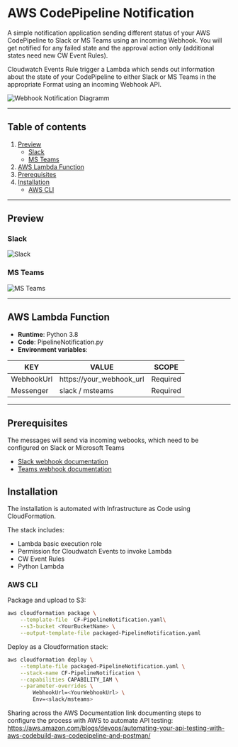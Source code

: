 # AWS CodePipeline Notification

A simple notification application sending different status of your AWS CodePipeline to Slack or MS Teams using an incoming Webhook. You will get notified for any failed state and the approval action only (additional states need new CW Event Rules).

Cloudwatch Events Rule trigger a Lambda which sends out information about the state of your CodePipeline to either Slack or MS Teams in the appropriate Format using an incoming Webhook API.

![Webhook Notification Diagramm](/.readme-assets/webhook-notification-graph.png)

---

## Table of contents

1. [Preview](#preview)
    - [Slack](#slack)
    - [MS Teams](#ms-teams)
2. [AWS Lambda Function](#aws-lambda-function)
3. [Prerequisites](#prerequisites)
4. [Installation](#installation)
    - [AWS CLI](#aws-cli)

---

## Preview

### Slack

![Slack](/.readme-assets/slack-screenshot.png)

### MS Teams

![MS Teams](/.readme-assets/msteams-screenshot.png)

---

## AWS Lambda Function

- **Runtime**: Python 3.8
- **Code**: PipelineNotification.py
- **Environment variables**:

|   KEY     |           VALUE         | SCOPE   |
|-----------|-------------------------|---------|
|WebhookUrl |https://your_webhook_url |Required |
|Messenger  |slack / msteams          |Required |

---

## Prerequisites

The messages will send via incoming webooks, which need to be configured on Slack or Microsoft Teams

- [Slack webhook documentation](https://api.slack.com/messaging/webhooks)
- [Teams webhook documentation](https://docs.microsoft.com/en-us/microsoftteams/platform/webhooks-and-connectors/how-to/add-incoming-webhook)

## Installation

The installation is automated with Infrastructure as Code using CloudFormation.

The stack includes:

- Lambda basic execution role
- Permission for Cloudwatch Events to invoke Lambda
- CW Event Rules
- Python Lambda

### AWS CLI

Package and upload to S3:

```bash
aws cloudformation package \
    --template-file  CF-PipelineNotification.yaml\
    --s3-bucket <YourBucketName> \
    --output-template-file packaged-PipelineNotification.yaml
```

Deploy as a Cloudformation stack:

```bash
aws cloudformation deploy \
    --template-file packaged-PipelineNotification.yaml \
    --stack-name CF-PipelineNotification \
    --capabilities CAPABILITY_IAM \
    --parameter-overrides \
        WebhookUrl=<YourWebhookUrl> \
        Env=<slack/msteams>
```
Sharing across the AWS Documentation link documenting steps to configure the process with AWS to automate API testing: https://aws.amazon.com/blogs/devops/automating-your-api-testing-with-aws-codebuild-aws-codepipeline-and-postman/
